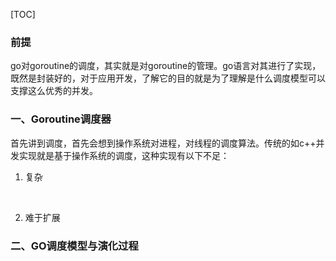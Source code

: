 [TOC]



### 前提

go对goroutine的调度，其实就是对goroutine的管理。go语言对其进行了实现，既然是封装好的，对于应用开发，了解它的目的就是为了理解是什么调度模型可以支撑这么优秀的并发。



### 一、Goroutine调度器

首先讲到调度，首先会想到操作系统对进程，对线程的调度算法。传统的如c++并发实现就是基于操作系统的调度，这种实现有以下不足：

1. 复杂

​    

2. 难于扩展



### 二、GO调度模型与演化过程



